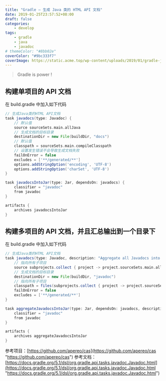 ```yaml
---
title: "Gradle – 生成 Java 类的 HTML API 文档"
date: 2019-01-25T23:57:52+08:00
draft: false
categories: 
    - develop
tags: 
    - gradle
    - java
    - javadoc
# themeColor: "#8bb02e"
coverColor: "#9bc333f7"
coverImage: https://static.acme.top/wp-content/uploads/2019/01/gradle-javadoc.png
---
```


<info>

> Gradle is power !

</info>

## 构建单项目的 API 文档

在 build.gradle 中加入如下代码

```groovy
// 生成Java类的HTML API文档
task javadocs(type: Javadoc) {
    // 默认值
    source sourceSets.main.allJava
	// 生成文档的目标目录
    destinationDir = new File(buildDir, "docs")
	// 默认值
    classpath = sourceSets.main.compileClasspath
	// 设置发生错误不会导致生成文档失败
    failOnError = false
    excludes = ['**/generated/**']
    options.addStringOption('encoding', 'UTF-8')
    options.addStringOption('charSet', 'UTF-8')
}

task javadocsIntoJar(type: Jar, dependsOn: javadocs) {
    classifier = "javadoc"
    from javadoc
}

artifacts {
    archives javadocsIntoJar
}
```

## 构建多项目的 API 文档，并且汇总输出到一个目录下

在 build.gradle 中加入如下代码

```groovy
// 生成Java类的HTML API文档
task javadocs(type: Javadoc, description: "Aggregate all Javadocs into a single directory") {
	// 指向所有子项目
    source subprojects.collect { project -> project.sourceSets.main.allJava }
	// 生成文档的目标目录
    destinationDir = new File(buildDir, "javadoc")
	// 指向所有子项目
    classpath = files(subprojects.collect { project -> project.sourceSets.main.compileClasspath })
    failOnError = false
    excludes = ['**/generated/**']
}

task aggregateJavadocsIntoJar(type: Jar, dependsOn: javadocs, description: "Aggregate all Javadocs into a single directory") {
    classifier = "javadoc"
    from javadoc
}

artifacts {
    archives aggregateJavadocsIntoJar
}
```

参考项目：[https://github.com/apereo/cas](https://github.com/apereo/cas "https://github.com/apereo/cas")
参考文档：[https://docs.gradle.org/5.1/dsl/org.gradle.api.tasks.javadoc.Javadoc.html](https://docs.gradle.org/5.1/dsl/org.gradle.api.tasks.javadoc.Javadoc.html "https://docs.gradle.org/5.1/dsl/org.gradle.api.tasks.javadoc.Javadoc.html")